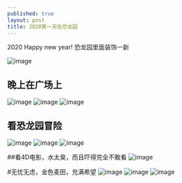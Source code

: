 ```yaml
---
published: true
layout: post
title: 2020第一天在恐龙园
---
```


2020 Happy new year! 恐龙园里面装饰一新

![image](https://6d6f-moxigan-1259722256.tcb.qcloud.la/xy/IMG20200101170148.jpg)

## 晚上在广场上

![image](https://6d6f-moxigan-1259722256.tcb.qcloud.la/xy/IMG20200101194956.jpg)
![image](https://6d6f-moxigan-1259722256.tcb.qcloud.la/xy/IMG20200101195018.jpg)
![image](https://6d6f-moxigan-1259722256.tcb.qcloud.la/xy/IMG20200101194625.jpg)

## 看恐龙园冒险
![image](https://6d6f-moxigan-1259722256.tcb.qcloud.la/xy/IMG20191207163706.jpg)
![image](https://6d6f-moxigan-1259722256.tcb.qcloud.la/xy/IMG20191207163729.jpg)
![image](https://6d6f-moxigan-1259722256.tcb.qcloud.la/xy/IMG20191207184737.jpg)

##看4D电影，水太臭，而且吓得完全不敢看
![image](https://6d6f-moxigan-1259722256.tcb.qcloud.la/xy/IMG20200101163556.jpg)

#无忧无虑，金色麦田，充满希望
![image](https://6d6f-moxigan-1259722256.tcb.qcloud.la/xy/IMG20200101192802.jpg)
![image](https://6d6f-moxigan-1259722256.tcb.qcloud.la/xy/IMG20200101192819.jpg)
![image](https://6d6f-moxigan-1259722256.tcb.qcloud.la/xy/IMG20200101193625.jpg)